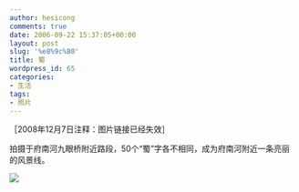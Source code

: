 ```yaml
---
author: hesicong
comments: true
date: 2006-09-22 15:37:05+00:00
layout: post
slug: '%e8%9c%80'
title: 蜀
wordpress_id: 65
categories:
- 生活
tags:
- 照片
---
```


［2008年12月7日注释：图片链接已经失效］

拍摄于府南河九眼桥附近路段，50个“蜀”字各不相同，成为府南河附近一条亮丽的风景线。

[![](http://www.hesicong.net/pjblog/liveWriterImage/202e3952aa34_7A4D/IMG_0422_resize_thumb3.jpg)](http://www.hesicong.net/pjblog/liveWriterImage/202e3952aa34_7A4D/IMG_0422_resize5.jpg)
